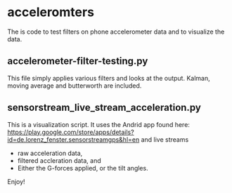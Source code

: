 # acceleromters
The is code to test filters on phone accelerometer data and to visualize the data.

## accelerometer-filter-testing.py 
This file simply applies various filters and looks at the output. Kalman, moving average and butterworth are included.

## sensorstream_live_stream_acceleration.py
This is a visualization script. It uses the Andrid app found here: https://play.google.com/store/apps/details?id=de.lorenz_fenster.sensorstreamgps&hl=en and live streams
* raw acceleration data,
* filtered accleration data, and 
* Either the G-forces applied, or the tilt angles. 

Enjoy!
